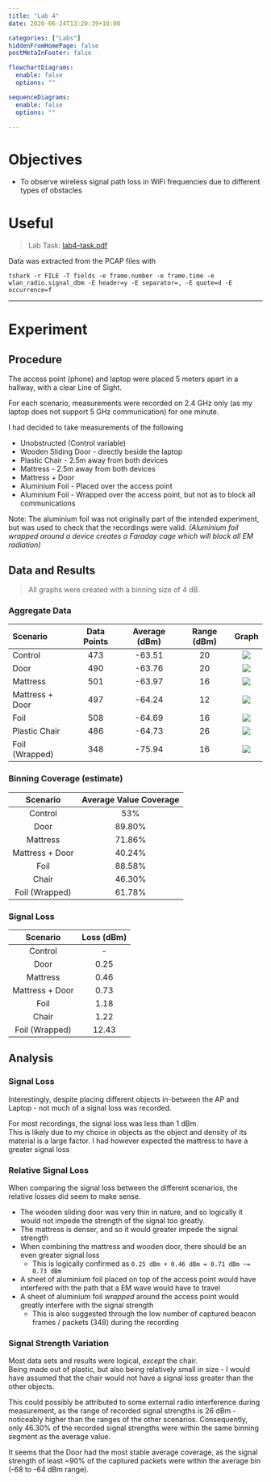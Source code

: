 ```yaml
---
title: "Lab 4"
date: 2020-06-24T13:20:39+10:00

categories: ["Labs"]
hiddenFromHomePage: false
postMetaInFooter: false

flowchartDiagrams:
  enable: false
  options: ""

sequenceDiagrams: 
  enable: false
  options: ""

---
```


# Objectives

* To observe wireless signal path loss in WiFi frequencies due to different types of obstacles

# Useful

> Lab Task: [lab4-task.pdf](./lab4-task.pdf)

Data was extracted from the PCAP files with

`tshark -r FILE -T fields -e frame.number -e frame.time -e wlan_radio.signal_dbm -E header=y -E separator=, -E quote=d -E occurrence=f`

---

# Experiment

## Procedure

The access point (phone) and laptop were placed 5 meters apart in a hallway, with a clear Line of Sight.

For each scenario, measurements were recorded on 2.4 GHz only (as my laptop does not support 5 GHz communication) for one minute.

I had decided to take measurements of the following

* Unobstructed (Control variable)
* Wooden Sliding Door - directly beside the laptop
* Plastic Chair - 2.5m away from both devices
* Mattress - 2.5m away from both devices
* Mattress + Door
* Aluminium Foil - Placed over the access point
* Aluminium Foil - Wrapped over the access point, but not as to block all communications

Note: The aluminium foil was not originally part of the intended experiment, but was used to check that the recordings were valid. _(Aluminium foil wrapped around a device creates a Faraday cage which will block all EM radiation)_

## Data and Results

> All graphs were created with a binning size of 4 dB.

### Aggregate Data

|Scenario|Data Points|Average (dBm)|Range (dBm)|Graph|
|:-------|:---------:|:-----------:|:---------:|:---:|
|Control |473        |-63.51       |20|![](captures/5m%20unobstructed.png)|
|Door    |490        |-63.76       |20|![](captures/5m%20wooden%20door.png)|
|Mattress|501        |-63.97       |16|![](captures/5m%20mattress.png)|
|Mattress + Door|497|-64.24|12|![](captures/5m%20mattress%20door.png)|
|Foil    |508|-64.69|16|![](captures/5m%20foil.png)|
|Plastic Chair   |486        |-64.73       |26|![](captures/5m%20chair.png)|
|Foil (Wrapped)|348|-75.94|16|![](captures/5m%20foil%20wrap.png)|

### Binning Coverage (estimate)

|Scenario|Average Value Coverage|
|:------:|:--------:|
|Control|53%|
|Door|89.80%|
|Mattress|71.86%|
|Mattress + Door|40.24%|
|Foil|88.58%|
|Chair|46.30%|
|Foil (Wrapped)|61.78%|

### Signal Loss

|Scenario|Loss (dBm)|
|:------:|:--------:|
|Control|-|
|Door|0.25|
|Mattress|0.46|
|Mattress + Door|0.73|
|Foil|1.18|
|Chair|1.22|
|Foil (Wrapped)|12.43|

## Analysis

### Signal Loss

Interestingly, despite placing different objects in-between the AP and Laptop - not much of a signal loss was recorded.  

For most recordings, the signal loss was less than 1 dBm.  
This is likely due to my choice in objects as the object and density of its material is a large factor. I had however expected the mattress to have a greater signal loss

### Relative Signal Loss

When comparing the signal loss between the different scenarios, the relative losses did seem to make sense.  

* The wooden sliding door was very thin in nature, and so logically it would not impede the strength of the signal too greatly.
* The mattress is denser, and so it would greater impede the signal strength
* When combining the mattress and wooden door, there should be an even greater signal loss
  * This is logically confirmed as `0.25 dBm + 0.46 dBm = 0.71 dBm ~= 0.73 dBm`
* A sheet of aluminium foil placed on top of the access point would have interfered with the path that a EM wave would have to travel
* A sheet of aluminium foil _wrapped_ around the access point would greatly interfere with the signal strength
  * This is also suggested through the low number of captured beacon frames / packets (348) during the recording

### Signal Strength Variation

Most data sets and results were logical, _except_ the chair.  
Being made out of plastic, but also being relatively small in size - I would have assumed that the chair would not have a signal loss greater than the other objects.  

This could possibly be attributed to some external radio interference during measurement, as the range of recorded signal strengths is 26 dBm - noticeably higher than the ranges of the other scenarios. Consequently, only 46.30% of the recorded signal strengths were within the same binning segment as the average value.

It seems that the Door had the most stable average coverage, as the signal strength of least ~90% of the captured packets were within the average bin (-68 to -64 dBm range).